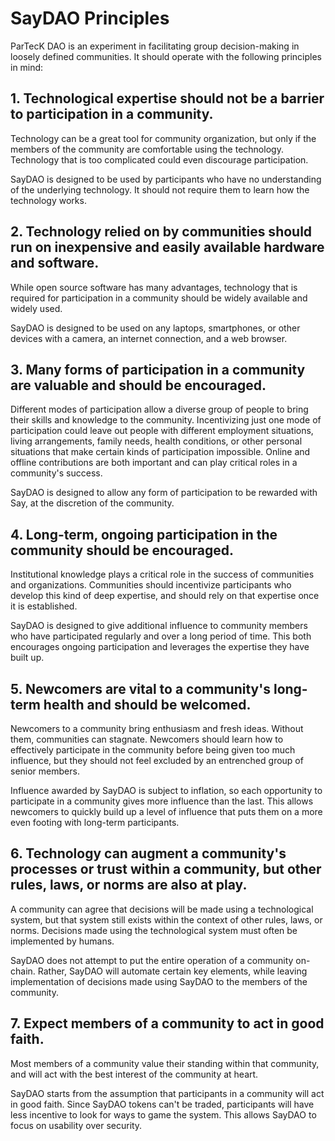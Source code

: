 # SayDAO Principles
ParTecK DAO is an experiment in facilitating group decision-making in loosely defined communities. It should operate with the following principles in mind:

## 1. Technological expertise should not be a barrier to participation in a community.
Technology can be a great tool for community organization, but only if the members of the community are comfortable using the technology. Technology that is too complicated could even discourage participation.

SayDAO is designed to be used by participants who have no understanding of the underlying technology. It should not require them to learn how the technology works.

## 2. Technology relied on by communities should run on inexpensive and easily available hardware and software.
While open source software has many advantages, technology that is required for participation in a community should be widely available and widely used.

SayDAO is designed to be used on any laptops, smartphones, or other devices with a camera, an internet connection, and a web browser.

## 3. Many forms of participation in a community are valuable and should be encouraged.
Different modes of participation allow a diverse group of people to bring their skills and knowledge to the community. Incentivizing just one mode of participation could leave out people with different employment situations, living arrangements, family needs, health conditions, or other personal situations that make certain kinds of participation impossible. Online and offline contributions are both important and can play critical roles in a community's success.

SayDAO is designed to allow any form of participation to be rewarded with Say, at the discretion of the community.

## 4. Long-term, ongoing participation in the community should be encouraged.
Institutional knowledge plays a critical role in the success of communities and organizations. Communities should incentivize participants who develop this kind of deep expertise, and should rely on that expertise once it is established.

SayDAO is designed to give additional influence to community members who have participated regularly and over a long period of time. This both encourages ongoing participation and leverages the expertise they have built up.

## 5. Newcomers are vital to a community's long-term health and should be welcomed.
Newcomers to a community bring enthusiasm and fresh ideas. Without them, communities can stagnate. Newcomers should learn how to effectively participate in the community before being given too much influence, but they should not feel excluded by an entrenched group of senior members.

Influence awarded by SayDAO is subject to inflation, so each opportunity to participate in a community gives more influence than the last. This allows newcomers to quickly build up a level of influence that puts them on a more even footing with long-term participants.

## 6. Technology can augment a community's processes or trust within a community, but other rules, laws, or norms are also at play.
A community can agree that decisions will be made using a technological system, but that system still exists within the context of other rules, laws, or norms. Decisions made using the technological system must often be implemented by humans.

SayDAO does not attempt to put the entire operation of a community on-chain. Rather, SayDAO will automate certain key elements, while leaving implementation of decisions made using SayDAO to the members of the community.

## 7. Expect members of a community to act in good faith.
Most members of a community value their standing within that community, and will act with the best interest of the community at heart.

SayDAO starts from the assumption that participants in a community will act in good faith. Since SayDAO tokens can't be traded, participants will have less incentive to look for ways to game the system. This allows SayDAO to focus on usability over security.
